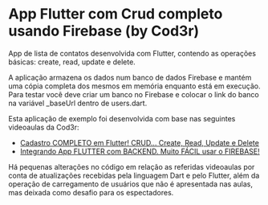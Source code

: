 # App Flutter com Crud completo usando Firebase (by Cod3r)

App de lista de contatos desenvolvida com Flutter, contendo as operações básicas: create, read, update e delete.

A aplicação armazena os dados num banco de dados Firebase e mantém uma cópia completa dos mesmos em memória enquanto está em execução.
Para testar você deve criar um banco no Firebase e colocar o link do banco na variável _baseUrl dentro de users.dart.

Esta aplicação de exemplo foi desenvolvida com base nas seguintes videoaulas da Cod3r:
- [Cadastro COMPLETO em Flutter! CRUD... Create, Read, Update e Delete](https://www.youtube.com/watch?v=ViahqKZzZ7Y)
- [Integrando App FLUTTER com BACKEND. Muito FÁCIL usar o FIREBASE!](https://www.youtube.com/watch?v=Z-uJPNk0Moo)

Há pequenas alterações no código em relação as referidas videoaulas por conta de atualizações recebidas pela linguagem Dart e pelo Flutter, além da operação de carregamento de usuários que não é apresentada nas aulas, mas deixada como desafio para os espectadores.